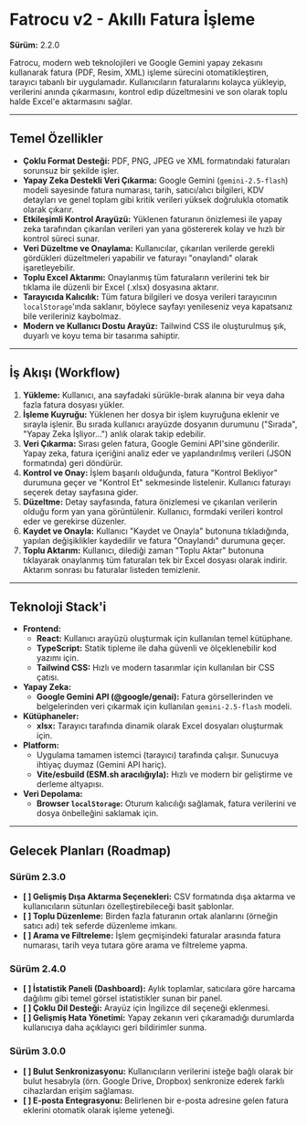 # Fatrocu v2 - Akıllı Fatura İşleme

**Sürüm:** 2.2.0

Fatrocu, modern web teknolojileri ve Google Gemini yapay zekasını kullanarak fatura (PDF, Resim, XML) işleme sürecini otomatikleştiren, tarayıcı tabanlı bir uygulamadır. Kullanıcıların faturalarını kolayca yükleyip, verilerini anında çıkarmasını, kontrol edip düzeltmesini ve son olarak toplu halde Excel'e aktarmasını sağlar.

 <!-- Buraya uygulamanın bir ekran görüntüsü linki eklenebilir. -->

---

## Temel Özellikler

- **Çoklu Format Desteği:** PDF, PNG, JPEG ve XML formatındaki faturaları sorunsuz bir şekilde işler.
- **Yapay Zeka Destekli Veri Çıkarma:** Google Gemini (`gemini-2.5-flash`) modeli sayesinde fatura numarası, tarih, satıcı/alıcı bilgileri, KDV detayları ve genel toplam gibi kritik verileri yüksek doğrulukla otomatik olarak çıkarır.
- **Etkileşimli Kontrol Arayüzü:** Yüklenen faturanın önizlemesi ile yapay zeka tarafından çıkarılan verileri yan yana göstererek kolay ve hızlı bir kontrol süreci sunar.
- **Veri Düzeltme ve Onaylama:** Kullanıcılar, çıkarılan verilerde gerekli gördükleri düzeltmeleri yapabilir ve faturayı "onaylandı" olarak işaretleyebilir.
- **Toplu Excel Aktarımı:** Onaylanmış tüm faturaların verilerini tek bir tıklama ile düzenli bir Excel (.xlsx) dosyasına aktarır.
- **Tarayıcıda Kalıcılık:** Tüm fatura bilgileri ve dosya verileri tarayıcının `localStorage`'ında saklanır, böylece sayfayı yenileseniz veya kapatsanız bile verileriniz kaybolmaz.
- **Modern ve Kullanıcı Dostu Arayüz:** Tailwind CSS ile oluşturulmuş şık, duyarlı ve koyu tema bir tasarıma sahiptir.

---

## İş Akışı (Workflow)

1.  **Yükleme:** Kullanıcı, ana sayfadaki sürükle-bırak alanına bir veya daha fazla fatura dosyası yükler.
2.  **İşleme Kuyruğu:** Yüklenen her dosya bir işlem kuyruğuna eklenir ve sırayla işlenir. Bu sırada kullanıcı arayüzde dosyanın durumunu ("Sırada", "Yapay Zeka İşliyor...") anlık olarak takip edebilir.
3.  **Veri Çıkarma:** Sırası gelen fatura, Google Gemini API'sine gönderilir. Yapay zeka, fatura içeriğini analiz eder ve yapılandırılmış verileri (JSON formatında) geri döndürür.
4.  **Kontrol ve Onay:** İşlem başarılı olduğunda, fatura "Kontrol Bekliyor" durumuna geçer ve "Kontrol Et" sekmesinde listelenir. Kullanıcı faturayı seçerek detay sayfasına gider.
5.  **Düzeltme:** Detay sayfasında, fatura önizlemesi ve çıkarılan verilerin olduğu form yan yana görüntülenir. Kullanıcı, formdaki verileri kontrol eder ve gerekirse düzenler.
6.  **Kaydet ve Onayla:** Kullanıcı "Kaydet ve Onayla" butonuna tıkladığında, yapılan değişiklikler kaydedilir ve fatura "Onaylandı" durumuna geçer.
7.  **Toplu Aktarım:** Kullanıcı, dilediği zaman "Toplu Aktar" butonuna tıklayarak onaylanmış tüm faturaları tek bir Excel dosyası olarak indirir. Aktarım sonrası bu faturalar listeden temizlenir.

---

## Teknoloji Stack'i

-   **Frontend:**
    -   **React:** Kullanıcı arayüzü oluşturmak için kullanılan temel kütüphane.
    -   **TypeScript:** Statik tipleme ile daha güvenli ve ölçeklenebilir kod yazımı için.
    -   **Tailwind CSS:** Hızlı ve modern tasarımlar için kullanılan bir CSS çatısı.
-   **Yapay Zeka:**
    -   **Google Gemini API (@google/genai):** Fatura görsellerinden ve belgelerinden veri çıkarmak için kullanılan `gemini-2.5-flash` modeli.
-   **Kütüphaneler:**
    -   **xlsx:** Tarayıcı tarafında dinamik olarak Excel dosyaları oluşturmak için.
-   **Platform:**
    -   Uygulama tamamen istemci (tarayıcı) tarafında çalışır. Sunucuya ihtiyaç duymaz (Gemini API hariç).
    -   **Vite/esbuild (ESM.sh aracılığıyla):** Hızlı ve modern bir geliştirme ve derleme altyapısı.
-   **Veri Depolama:**
    -   **Browser `localStorage`:** Oturum kalıcılığı sağlamak, fatura verilerini ve dosya önbelleğini saklamak için.

---

## Gelecek Planları (Roadmap)

### Sürüm 2.3.0
-   **[ ] Gelişmiş Dışa Aktarma Seçenekleri:** CSV formatında dışa aktarma ve kullanıcıların sütunları özelleştirebileceği basit şablonlar.
-   **[ ] Toplu Düzenleme:** Birden fazla faturanın ortak alanlarını (örneğin satıcı adı) tek seferde düzenleme imkanı.
-   **[ ] Arama ve Filtreleme:** İşlem geçmişindeki faturalar arasında fatura numarası, tarih veya tutara göre arama ve filtreleme yapma.

### Sürüm 2.4.0
-   **[ ] İstatistik Paneli (Dashboard):** Aylık toplamlar, satıcılara göre harcama dağılımı gibi temel görsel istatistikler sunan bir panel.
-   **[ ] Çoklu Dil Desteği:** Arayüz için İngilizce dil seçeneği eklenmesi.
-   **[ ] Gelişmiş Hata Yönetimi:** Yapay zekanın veri çıkaramadığı durumlarda kullanıcıya daha açıklayıcı geri bildirimler sunma.

### Sürüm 3.0.0
-   **[ ] Bulut Senkronizasyonu:** Kullanıcıların verilerini isteğe bağlı olarak bir bulut hesabıyla (örn. Google Drive, Dropbox) senkronize ederek farklı cihazlardan erişim sağlaması.
-   **[ ] E-posta Entegrasyonu:** Belirlenen bir e-posta adresine gelen fatura eklerini otomatik olarak işleme yeteneği.
